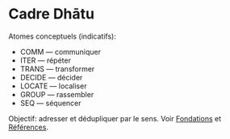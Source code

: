 # Cadre Dhātu

Atomes conceptuels (indicatifs):

- COMM — communiquer
- ITER — répéter
- TRANS — transformer
- DECIDE — décider
- LOCATE — localiser
- GROUP — rassembler
- SEQ — séquencer

Objectif: adresser et dédupliquer par le sens. Voir [Fondations](linguistic-foundations.md) et [Références](references.md).
